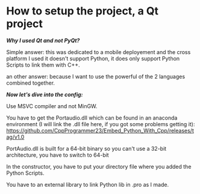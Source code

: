 # How to setup the project, a Qt project

_**Why I used Qt and not PyQt?**_

Simple answer: this was dedicated to a mobile deployement and the cross platform I used it doesn't support Python, it does only support Python Scripts to link them with C++.

an other answer: because I want to use the powerful of the 2 languages combined together.

_**Now let's dive into the config:**_

Use MSVC compiler and not MinGW.

You have to get the Portaudio.dll which can be found in an anaconda environment (I will link the .dll file here, if you got some problems getting it): 
https://github.com/CppProgrammer23/Embed_Python_With_Cpp/releases/tag/v1.0

PortAudio.dll is built for a 64-bit binary so you can't use a 32-bit architecture, you have to switch to 64-bit

In the constructor, you have to put your directory file where you added the Python Scripts.

You have to an external library to link Python lib in .pro as I made.
